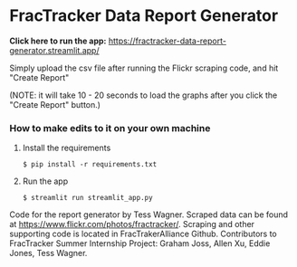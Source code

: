# FracTracker Data Report Generator

**Click here to run the app:** https://fractracker-data-report-generator.streamlit.app/

Simply upload the csv file after running the Flickr scraping code, and hit "Create Report"

(NOTE: it will take 10 - 20 seconds to load the graphs after you click the "Create Report" button.)

### How to make edits to it on your own machine

1. Install the requirements

   ```
   $ pip install -r requirements.txt
   ```

2. Run the app

   ```
   $ streamlit run streamlit_app.py
   ```



Code for the report generator by Tess Wagner.
Scraped data can be found at https://www.flickr.com/photos/fractracker/.
Scraping and other supporting code is located in FracTrakerAlliance Github.
Contributors to FracTracker Summer Internship Project: Graham Joss, Allen Xu, Eddie Jones, Tess Wagner.
